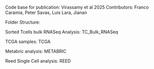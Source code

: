 Code base for publication: Virassamy et al 2025
Contributors: Franco Caramia, Peter Savas, Luis Lara, Jianan

Folder Structure:

Sorted Tcells bulk RNASeq Analysis: TC_Bulk_RNASeq

TCGA samples: TCGA

Metabric analysis: METABRIC

Reed Single Cell analysis: REED


